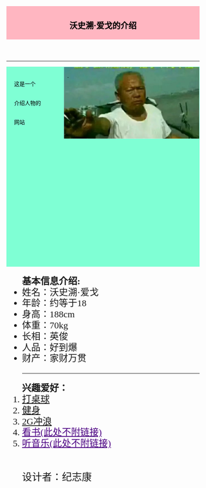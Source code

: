 <!DOCTYPE html>
<html lang = "zh-CN">
<head>
<meta charset="UTF-8">
<meta http-equiv="X-UA-Compatible" content="IE=edge">
<meta name="viewport" content="width=device-width, initial-scale=1.0">
<title>
沃史溯·爱戈的自介绍!
</title>
<style>
header{
  background-color:#FFB6C1;
  color: #000000;
  padding: 5px;
}
nav{
  line-height: 50px;
  background-color: #7FFFD4;
  color: #000000;
  height: 482px;

  float: left;
  padding: 20px;
}
section{
  font: 24px/120% 宋体;
  height:500px;
}
img{
  float: right;
  width: 70%;
  padding: 1px;
}
footer{
  font :26px/120% 楷体;
}
</style>


</head>


<body>
<header>
<h2> <center><strong>沃史溯·爱戈的介绍</strong></center></h2>
</header>
<hr size="1" color="blue"/>
<img src="renwu1.png" alt="人物角色图片，图片未能正常显示" title="我是沃史溯·爱戈"/>
<nav>
这是一个<br/>
介绍人物的<br/>
网站<br/>
</nav>

<section>

<ul type="disc">
<strong>基本信息介绍:</strong>
<li>姓名：沃史溯·爱戈</li>
<li>年龄：约等于18</li>
<li>身高：188cm</li>
<li>体重：70kg</li>
<li>长相：英俊</li>
<li>人品：好到爆</li>
<li>财产：家财万贯</li>
<hr size="1" color= #2F4F4F/>
</ul>


<ol type="1">
<strong>兴趣爱好：</strong>
<li><a href="zhuoqiuguize.html">打桌球</a></li>
<li><a href="jianshenjieshao.html">健身</a></li>
<li><a href="2Gchonlang.html">2G冲浪</a></li>
<li><ins style="color:#4B0082">看书(此处不附链接)</ins></li>
<li><u style="color:#4B0082">听音乐(此处不附链接)</u></li>
<br/>
<br/>
  <footer>设计者：纪志康</footer>

</body>

</html>
